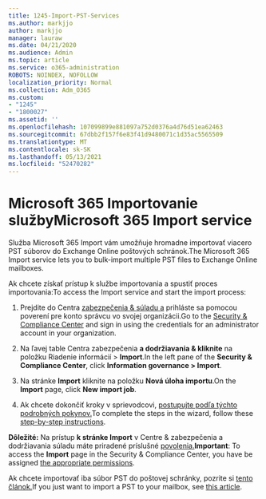 ```yaml
---
title: 1245-Import-PST-Services
ms.author: markjjo
author: markjjo
manager: lauraw
ms.date: 04/21/2020
ms.audience: Admin
ms.topic: article
ms.service: o365-administration
ROBOTS: NOINDEX, NOFOLLOW
localization_priority: Normal
ms.collection: Adm_O365
ms.custom:
- "1245"
- "1800027"
ms.assetid: ''
ms.openlocfilehash: 107099899e881097a752d0376a4d76d51ea62463
ms.sourcegitcommit: 67dbb2f157f6e83f41d9480071c1d35ac5565509
ms.translationtype: MT
ms.contentlocale: sk-SK
ms.lasthandoff: 05/13/2021
ms.locfileid: "52470282"
---
```

# <a name="microsoft-365-import-service"></a><span data-ttu-id="4270d-102">Microsoft 365 Importovanie služby</span><span class="sxs-lookup"><span data-stu-id="4270d-102">Microsoft 365 Import service</span></span>

<span data-ttu-id="4270d-103">Služba Microsoft 365 Import vám umožňuje hromadne importovať viacero PST súborov do Exchange Online poštových schránok.</span><span class="sxs-lookup"><span data-stu-id="4270d-103">The Microsoft 365 Import service lets you to bulk-import multiple PST files to Exchange Online mailboxes.</span></span>

<span data-ttu-id="4270d-104">Ak chcete získať prístup k službe importovania a spustiť proces importovania:</span><span class="sxs-lookup"><span data-stu-id="4270d-104">To access the Import service and start the import process:</span></span>

1. <span data-ttu-id="4270d-105">Prejdite do Centra [zabezpečenia & súladu a](https://protection.office.com) prihláste sa pomocou poverení pre konto správcu vo svojej organizácii.</span><span class="sxs-lookup"><span data-stu-id="4270d-105">Go to the [Security & Compliance Center](https://protection.office.com) and sign in using the credentials for an administrator account in your organization.</span></span>

2. <span data-ttu-id="4270d-106">Na ľavej table Centra zabezpečenia **a dodržiavania & kliknite** na položku Riadenie informácií > **Import**.</span><span class="sxs-lookup"><span data-stu-id="4270d-106">In the left pane of the **Security & Compliance Center**, click **Information governance > Import**.</span></span>

3. <span data-ttu-id="4270d-107">Na stránke **Import** kliknite na položku **Nová úloha importu**.</span><span class="sxs-lookup"><span data-stu-id="4270d-107">On the **Import** page, click **New import job**.</span></span>

4. <span data-ttu-id="4270d-108">Ak chcete dokončiť kroky v sprievodcovi, [postupujte podľa týchto podrobných pokynov.](/microsoft-365/compliance/use-network-upload-to-import-pst-files.md)</span><span class="sxs-lookup"><span data-stu-id="4270d-108">To complete the steps in the wizard, follow these [step-by-step instructions](/microsoft-365/compliance/use-network-upload-to-import-pst-files.md).</span></span>

<span data-ttu-id="4270d-109">**Dôležité:** Na prístup **k stránke Import** v Centre & zabezpečenia a dodržiavania súladu máte priradené príslušné [povolenia.](/microsoft-365/security/office-365-security/use-dkim-to-validate-outbound-email.md)</span><span class="sxs-lookup"><span data-stu-id="4270d-109">**Important**: To access the **Import** page in the Security & Compliance Center, you have be assigned  [the appropriate permissions](/microsoft-365/security/office-365-security/use-dkim-to-validate-outbound-email.md).</span></span>

<span data-ttu-id="4270d-110">Ak chcete importovať iba súbor PST do poštovej schránky, pozrite si [tento článok.](https://support.office.com/article/import-email-contacts-and-calendar-from-an-outlook-pst-file-431a8e9a-f99f-4d5f-ae48-ded54b3440ac)</span><span class="sxs-lookup"><span data-stu-id="4270d-110">If you just want to import a PST to your mailbox, see [this article](https://support.office.com/article/import-email-contacts-and-calendar-from-an-outlook-pst-file-431a8e9a-f99f-4d5f-ae48-ded54b3440ac).</span></span>
